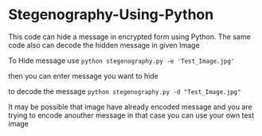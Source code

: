 # Stegenography-Using-Python
 This code can hide a message in encrypted form using Python. The same code also can decode the hidden message in given Image

To Hide message use
```python stegenography.py -e 'Test_Image.jpg'```

then you can enter message you want to hide

to decode the message
```python stegenography.py -d "Test_Image.jpg"```

It may be possible that image have already encoded message and you are trying to encode anouther message in that case you can use your own test image